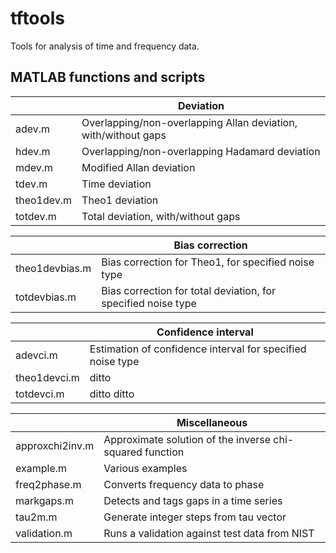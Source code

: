 # tftools
Tools for analysis of time and frequency data.

MATLAB functions and scripts
----------------------------

|     |  Deviation    |
| ---- | -----|
|adev.m      |  Overlapping/non-overlapping Allan deviation, with/without gaps|
|hdev.m      | Overlapping/non-overlapping Hadamard deviation|
|mdev.m      |  Modified Allan deviation|
|tdev.m      |  Time deviation |
|theo1dev.m  |  Theo1 deviation |
|totdev.m     | Total deviation, with/without gaps|

|     | Bias correction |
| ---- | -----|
|theo1devbias.m | Bias correction for Theo1, for specified noise type|
|totdevbias.m |   Bias correction for total deviation, for specified noise type|

|     | Confidence interval |
| ---- | -----|
|adevci.m  |  Estimation of confidence interval for specified noise type|
|theo1devci.m | ditto |
|totdevci.m | ditto ditto |

|      | Miscellaneous |
| ---- | -----|
|approxchi2inv.m | Approximate solution of the inverse chi-squared function|
|example.m | Various examples |
|freq2phase.m | Converts frequency data to phase |
|markgaps.m    | Detects and tags gaps in a time series |
|tau2m.m | Generate integer steps from tau vector | 
|validation.m  |Runs a validation against test data from NIST|



